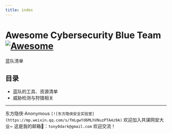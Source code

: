 ```yaml
---
title: index
---
```


# Awesome Cybersecurity Blue Team[![Awesome](https://awesome.re/badge-flat2.svg)](https://awesome.re)

蓝队清单



## 目录

-   蓝队的工具、资源清单
-   威胁检测与狩猎相关



---

东方隐侠·Anonymous `[![东方隐侠安全实验室](https://mp.weixin.qq.com/s/fmLgwYd6MLhVNuzPTA4z9A)` 欢迎加入共谋网安大业~
这是我的邮箱📮：`tony0dark@gmail.com` 欢迎交流！

